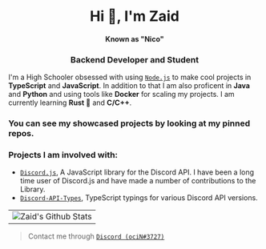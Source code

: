 <h1 align="center">Hi 👋, I'm Zaid</h1> 
<h4 align="center">Known as "Nico"</h5>
<h3 align="center">Backend Developer and Student</h3>

I'm a High Schooler obsessed with using [`Node.js`] to make cool projects in **TypeScript** and **JavaScript**. In addition to that I am also proficent in **Java** and **Python** and using tools like **Docker** for scaling my projects. I am currently learning **Rust 🦀** and **C/C++**.

### You can see my showcased projects by looking at my pinned repos.

### Projects I am involved with:
* [`Discord.js`](https://github.com/discordjs/discord.js), A JavaScript library for the Discord API. I have been a long time user of Discord.js and have made a number of contributions to the Library.
* [`Discord-API-Types`](https://github.com/discordjs/discord-api-types), TypeScript typings for various Discord API versions.

<table align="center">
	<tr>
			<td><img align="center" alt="Zaid's Github Stats" src="https://github-readme-stats.vercel.app/api/top-langs/?username=zaida04&theme=blue-green&hide=html,css" /></td>
		</tr>
</table>  

> Contact me through [`Discord (ociN#3727)`] 

[`Yoki`]: https://github.com/zaida04/yoki
[`Guilded.js`]: https://github.com/guildedjs/guildedjs
[`Node.js`]: https://nodejs.org/
[`Discord.js`]: https://github.com/discordjs/discord.js
[`dAPI-types`]: https://github.com/zaida04/discord-api-types

[`Discord (ociN#3727)`]: https://discord.com/users/500765481788112916
